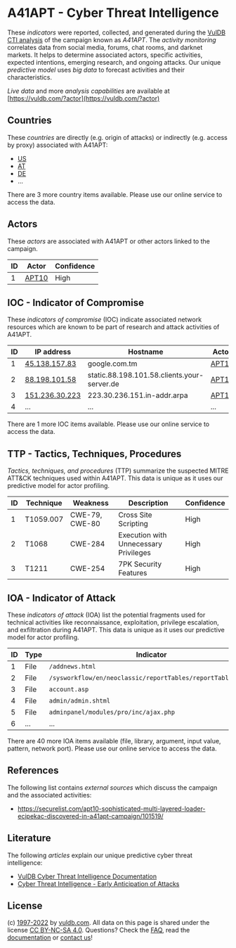 # A41APT - Cyber Threat Intelligence

These _indicators_ were reported, collected, and generated during the [VulDB CTI analysis](https://vuldb.com/?kb.cti) of the campaign known as _A41APT_. The _activity monitoring_ correlates data from social media, forums, chat rooms, and darknet markets. It helps to determine associated actors, specific activities, expected intentions, emerging research, and ongoing attacks. Our unique _predictive model_ uses _big data_ to forecast activities and their characteristics.

_Live data_ and more _analysis capabilities_ are available at [https://vuldb.com/?actor](https://vuldb.com/?actor)

## Countries

These _countries_ are directly (e.g. origin of attacks) or indirectly (e.g. access by proxy) associated with A41APT:

* [US](https://vuldb.com/?country.us)
* [AT](https://vuldb.com/?country.at)
* [DE](https://vuldb.com/?country.de)
* ...

There are 3 more country items available. Please use our online service to access the data.

## Actors

These _actors_ are associated with A41APT or other actors linked to the campaign.

ID | Actor | Confidence
-- | ----- | ----------
1 | [APT10](https://vuldb.com/?actor.apt10) | High

## IOC - Indicator of Compromise

These _indicators of compromise_ (IOC) indicate associated network resources which are known to be part of research and attack activities of A41APT.

ID | IP address | Hostname | Actor | Confidence
-- | ---------- | -------- | ----- | ----------
1 | [45.138.157.83](https://vuldb.com/?ip.45.138.157.83) | google.com.tm | [APT10](https://vuldb.com/?actor.apt10) | High
2 | [88.198.101.58](https://vuldb.com/?ip.88.198.101.58) | static.88.198.101.58.clients.your-server.de | [APT10](https://vuldb.com/?actor.apt10) | High
3 | [151.236.30.223](https://vuldb.com/?ip.151.236.30.223) | 223.30.236.151.in-addr.arpa | [APT10](https://vuldb.com/?actor.apt10) | High
4 | ... | ... | ... | ...

There are 1 more IOC items available. Please use our online service to access the data.

## TTP - Tactics, Techniques, Procedures

_Tactics, techniques, and procedures_ (TTP) summarize the suspected MITRE ATT&CK techniques used within A41APT. This data is unique as it uses our predictive model for actor profiling.

ID | Technique | Weakness | Description | Confidence
-- | --------- | -------- | ----------- | ----------
1 | T1059.007 | CWE-79, CWE-80 | Cross Site Scripting | High
2 | T1068 | CWE-284 | Execution with Unnecessary Privileges | High
3 | T1211 | CWE-254 | 7PK Security Features | High

## IOA - Indicator of Attack

These _indicators of attack_ (IOA) list the potential fragments used for technical activities like reconnaissance, exploitation, privilege escalation, and exfiltration during A41APT. This data is unique as it uses our predictive model for actor profiling.

ID | Type | Indicator | Confidence
-- | ---- | --------- | ----------
1 | File | `/addnews.html` | High
2 | File | `/sysworkflow/en/neoclassic/reportTables/reportTables_Ajax` | High
3 | File | `account.asp` | Medium
4 | File | `admin/admin.shtml` | High
5 | File | `adminpanel/modules/pro/inc/ajax.php` | High
6 | ... | ... | ...

There are 40 more IOA items available (file, library, argument, input value, pattern, network port). Please use our online service to access the data.

## References

The following list contains _external sources_ which discuss the campaign and the associated activities:

* https://securelist.com/apt10-sophisticated-multi-layered-loader-ecipekac-discovered-in-a41apt-campaign/101519/

## Literature

The following _articles_ explain our unique predictive cyber threat intelligence:

* [VulDB Cyber Threat Intelligence Documentation](https://vuldb.com/?kb.cti)
* [Cyber Threat Intelligence - Early Anticipation of Attacks](https://www.scip.ch/en/?labs.20201022)

## License

(c) [1997-2022](https://vuldb.com/?kb.changelog) by [vuldb.com](https://vuldb.com/?kb.about). All data on this page is shared under the license [CC BY-NC-SA 4.0](https://creativecommons.org/licenses/by-nc-sa/4.0/). Questions? Check the [FAQ](https://vuldb.com/?kb.faq), read the [documentation](https://vuldb.com/?kb) or [contact us](https://vuldb.com/?contact)!
